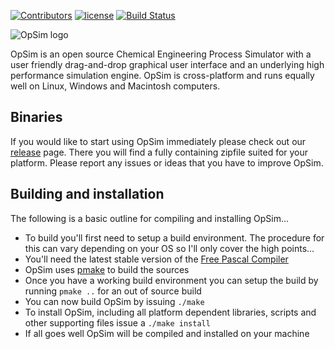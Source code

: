 [![Contributors](https://img.shields.io/github/contributors/daar/opsim.svg)](https://github.com/daar/opsim/graphs/contributors)
[![license](https://img.shields.io/badge/license-%20GPL--2-blue.svg)](../master/LICENSE)
[![Build Status](https://travis-ci.org/daar/opsim.svg?branch=master)](https://travis-ci.org/daar/opsim)

<img src="https://github.com/daar/opsim/blob/master/images/logo/logo.png" alt="OpSim logo"/>

OpSim is an open source Chemical Engineering Process Simulator with a user friendly drag-and-drop graphical user interface and an underlying high performance simulation engine. OpSim is cross-platform and runs equally well on Linux, Windows and Macintosh computers.

## Binaries
If you would like to start using OpSim immediately please check out our [release](https://github.com/daar/opsim/releases) page. There you will find a fully containing zipfile suited for your platform. Please report any issues or ideas that you have to improve OpSim.

## Building and installation
The following is a basic outline for compiling and installing OpSim...

  - To build you'll first need to setup a build environment. The procedure for this can vary depending on your OS so I'll only cover the high points...
  - You'll need the latest stable version of the [Free Pascal Compiler](https://freepascal.org/)
  - OpSim uses [pmake](https://github.com/daar/pmake) to build the sources
  - Once you have a working build environment you can setup the build by running `pmake ..` for an out of source build
  - You can now build OpSim by issuing `./make`
  - To install OpSim, including all platform dependent libraries, scripts and other supporting files issue a `./make install`
  - If all goes well OpSim will be compiled and installed on your machine
